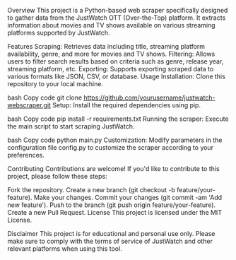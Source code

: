 Overview
This project is a Python-based web scraper specifically designed to gather data from the JustWatch OTT (Over-the-Top) platform. It extracts information about movies and TV shows available on various streaming platforms supported by JustWatch.

Features
Scraping: Retrieves data including title, streaming platform availability, genre, and more for movies and TV shows.
Filtering: Allows users to filter search results based on criteria such as genre, release year, streaming platform, etc.
Exporting: Supports exporting scraped data to various formats like JSON, CSV, or database.
Usage
Installation: Clone this repository to your local machine.

bash
Copy code
git clone https://github.com/yourusername/justwatch-webscraper.git
Setup: Install the required dependencies using pip.

bash
Copy code
pip install -r requirements.txt
Running the scraper: Execute the main script to start scraping JustWatch.

bash
Copy code
python main.py
Customization: Modify parameters in the configuration file config.py to customize the scraper according to your preferences.

Contributing
Contributions are welcome! If you'd like to contribute to this project, please follow these steps:

Fork the repository.
Create a new branch (git checkout -b feature/your-feature).
Make your changes.
Commit your changes (git commit -am 'Add new feature').
Push to the branch (git push origin feature/your-feature).
Create a new Pull Request.
License
This project is licensed under the MIT License.

Disclaimer
This project is for educational and personal use only. Please make sure to comply with the terms of service of JustWatch and other relevant platforms when using this tool.
